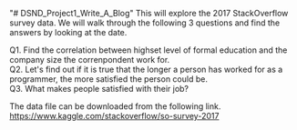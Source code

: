 "# DSND_Project1_Write_A_Blog" 
This will explore the 2017 StackOverflow survey data. We will walk through the following 3 questions and find the answers by looking at the date.  

Q1. Find the correlation between highset level of formal education and the company size the correnpondent work for.<br>
Q2. Let's find out if it is true that the longer a person has worked for as a programmer, the more satisfied the person could be.<br>
Q3. What makes people satisfied with their job?

The data file can be downloaded from the following link.
https://www.kaggle.com/stackoverflow/so-survey-2017
